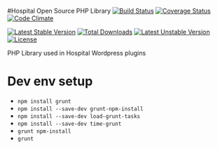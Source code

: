 #Hospital Open Source PHP Library
[![Build Status](https://travis-ci.org/amarcinkowski/hospitalplugin.svg?branch=master)](https://travis-ci.org/amarcinkowski/hospitalplugin)
[![Coverage Status](https://coveralls.io/repos/amarcinkowski/hospitalplugin/badge.svg?branch=master)](https://coveralls.io/r/amarcinkowski/hospitalplugin?branch=master)
[![Code Climate](https://codeclimate.com/github/amarcinkowski/hospitalplugin/badges/gpa.svg)](https://codeclimate.com/github/amarcinkowski/hospitalplugin)

[![Latest Stable Version](https://poser.pugx.org/amarcinkowski/hospitalplugin/v/stable.svg)](https://packagist.org/packages/amarcinkowski/hospitalplugin) [![Total Downloads](https://poser.pugx.org/amarcinkowski/hospitalplugin/downloads.svg)](https://packagist.org/packages/amarcinkowski/hospitalplugin) [![Latest Unstable Version](https://poser.pugx.org/amarcinkowski/hospitalplugin/v/unstable.svg)](https://packagist.org/packages/amarcinkowski/hospitalplugin) [![License](https://poser.pugx.org/amarcinkowski/hospitalplugin/license.svg)](https://packagist.org/packages/amarcinkowski/hospitalplugin)

PHP Library used in Hospital Wordpress plugins

Dev env setup
==================
* `npm install grunt`
* `npm install --save-dev grunt-npm-install`
* `npm install --save-dev load-grunt-tasks`
* `npm install --save-dev time-grunt`
* `grunt npm-install`
* `grunt`
